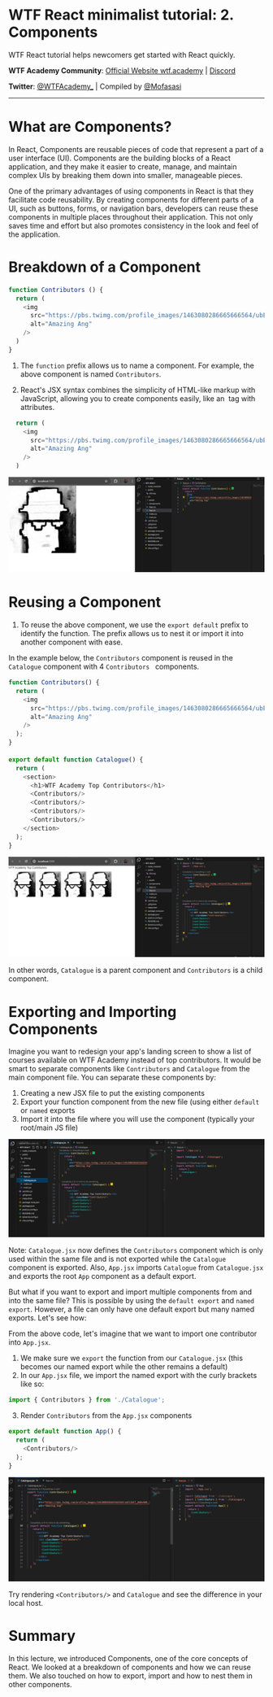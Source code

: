 # WTF React minimalist tutorial: 2. Components

WTF React tutorial helps newcomers get started with React quickly.

**WTF Academy Community**: [Official Website wtf.academy](https://wtf.academy) | [Discord](https://discord.gg/5akcruXrsk)

**Twitter**: [@WTFAcademy_](https://twitter.com/WTFAcademy_) | Compiled by [@Mofasasi](https://twitter.com/mofasasi)

---

# What are Components?

In React, Components are reusable pieces of code that represent a part of a user interface (UI). Components are the building blocks of a React application, and they make it easier to create, manage, and maintain complex UIs by breaking them down into smaller, manageable pieces.

One of the primary advantages of using components in React is that they facilitate code reusability. By creating components for different parts of a UI, such as buttons, forms, or navigation bars, developers can reuse these components in multiple places throughout their application. This not only saves time and effort but also promotes consistency in the look and feel of the application.


# Breakdown of a Component

```javascript
function Contributors () {
  return (
    <img
      src="https://pbs.twimg.com/profile_images/1463080286665666564/ubE1IWCT_400x400.jpg"
      alt="Amazing Ang"
    />
  )
}
```

1. The `function` prefix allows us to name a component. For example, the above component is named `Contributors`. 

2. React's JSX syntax combines the simplicity of HTML-like markup with JavaScript, allowing you to create components easily, like an <img /> tag with attributes.

```javascript
  return (
    <img
      src="https://pbs.twimg.com/profile_images/1463080286665666564/ubE1IWCT_400x400.jpg"
      alt="Amazing Ang"
    />
  )
```
![2-2](./img/2-2.png) 

# Reusing a Component

1. To reuse the above component, we use the `export default` prefix to identify the function. The prefix allows us to nest it or import it into another component with ease. 

In the example below, the `Contributors` component is reused in the `Catalogue` component with 4 `Contributors ` components. 

```javascript
function Contributors() {
  return (
    <img
      src="https://pbs.twimg.com/profile_images/1463080286665666564/ubE1IWCT_400x400.jpg"
      alt="Amazing Ang"
    />
  );
}

export default function Catalogue() {
  return (
    <section>
      <h1>WTF Academy Top Contributors</h1>
      <Contributors/>
      <Contributors/>
      <Contributors/>
      <Contributors/>
    </section>
  );
}
```
![2-1](./img/2-1.png) 

In other words, `Catalogue` is a parent component and `Contributors` is a child component. 

# Exporting and Importing Components

Imagine you want to redesign your app's landing screen to show a list of courses available on WTF Academy instead of top contributors. It would be smart to separate components like `Contributors` and `Catalogue` from the main component file. You can separate these components by:

1. Creating a new JSX file to put the existing components
2. Export your function component from the new file (using either `default` or `named` exports
3. Import it into the file where you will use the component (typically your root/main JS file)

![2-3](./img/2-3.png) 

Note: `Catalogue.jsx` now defines the `Contributors` component which is only used within the same file and is not exported while the `Catalogue` component is exported.
Also, `App.jsx` imports `Catalogue` from `Catalogue.jsx` and exports the root `App` component as a default export.

But what if you want to export and import multiple components from and into the same file? This is possible by using the `default export` and `named export`. However, a file can only have one default export but many named exports. Let's see how: 

From the above code, let's imagine that we want to import one contributor into `App.jsx`.

1. We make sure we `export` the function from our `Catalogue.jsx` (this becomes our named export while the other remains a default)
2. In our `App.jsx` file, we import the named export with the curly brackets like so:
   
```javascript
import { Contributors } from './Catalogue';
```
3. Render `Contributors` from the `App.jsx` components
   
```javascript
export default function App() {
  return (
    <Contributors/>
  );
}
```
![2-4](./img/2-4.png) 

Try rendering `<Contributors/>` and `Catalogue` and see the difference in your local host. 

# Summary

In this lecture, we introduced Components, one of the core concepts of React. We looked at a breakdown of components and how we can reuse them. We also touched on how to export, import and how to nest them in other components. 
